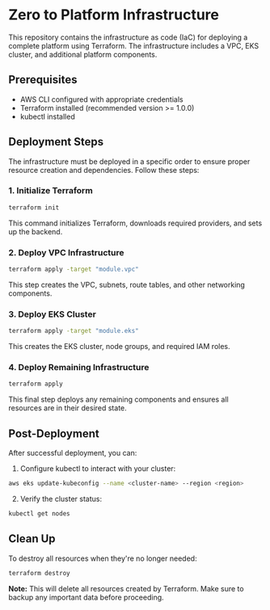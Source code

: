 # Zero to Platform Infrastructure

This repository contains the infrastructure as code (IaC) for deploying a complete platform using Terraform. The infrastructure includes a VPC, EKS cluster, and additional platform components.

## Prerequisites

- AWS CLI configured with appropriate credentials
- Terraform installed (recommended version >= 1.0.0)
- kubectl installed

## Deployment Steps

The infrastructure must be deployed in a specific order to ensure proper resource creation and dependencies. Follow these steps:

### 1. Initialize Terraform

```bash
terraform init
```

This command initializes Terraform, downloads required providers, and sets up the backend.

### 2. Deploy VPC Infrastructure

```bash
terraform apply -target "module.vpc"
```

This step creates the VPC, subnets, route tables, and other networking components.

### 3. Deploy EKS Cluster

```bash
terraform apply -target "module.eks"
```

This creates the EKS cluster, node groups, and required IAM roles.

### 4. Deploy Remaining Infrastructure

```bash
terraform apply
```

This final step deploys any remaining components and ensures all resources are in their desired state.

## Post-Deployment

After successful deployment, you can:

1. Configure kubectl to interact with your cluster:
```bash
aws eks update-kubeconfig --name <cluster-name> --region <region>
```

2. Verify the cluster status:
```bash
kubectl get nodes
```

## Clean Up

To destroy all resources when they're no longer needed:

```bash
terraform destroy
```

**Note:** This will delete all resources created by Terraform. Make sure to backup any important data before proceeding.
